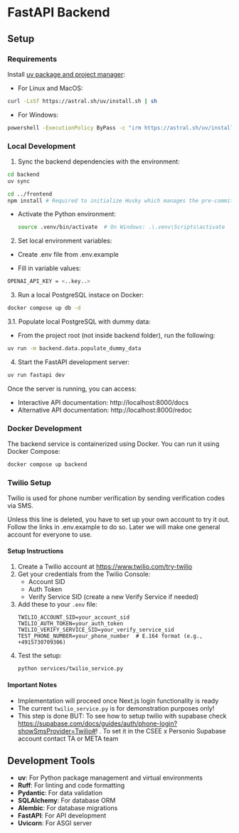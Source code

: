# FastAPI Backend

## Setup

### Requirements

Install [uv package and project manager](https://docs.astral.sh/uv/):

- For Linux and MacOS:

```bash
curl -LsSf https://astral.sh/uv/install.sh | sh
```

- For Windows:

```bash
powershell -ExecutionPolicy ByPass -c "irm https://astral.sh/uv/install.ps1 | iex"
```

### Local Development

1. Sync the backend dependencies with the environment:

```bash
cd backend
uv sync

cd ../frontend
npm install # Required to initialize Husky which manages the pre-commit hooks
```

- Activate the Python environment:
  ```bash
  source .venv/bin/activate  # On Windows: .\.venv\Scripts\activate
  ```

2. Set local environment variables:

- Create .env file from .env.example

- Fill in variable values:

```bash
OPENAI_API_KEY = <..key..>
```

3. Run a local PostgreSQL instace on Docker:

```bash
docker compose up db -d
```

3.1. Populate local PostgreSQL with dummy data:

- From the project root (not inside backend folder), run the following:

```bash
uv run -m backend.data.populate_dummy_data
```

4. Start the FastAPI development server:

```bash
uv run fastapi dev
```

Once the server is running, you can access:

- Interactive API documentation: http://localhost:8000/docs
- Alternative API documentation: http://localhost:8000/redoc

### Docker Development

The backend service is containerized using Docker. You can run it using Docker Compose:

```bash
docker compose up backend
```

### Twilio Setup

Twilio is used for phone number verification by sending verification codes via SMS.

Unless this line is deleted, you have to set up your own account to try it out. Follow the links in .env.example to do so. Later we will make one general account for everyone to use.

#### Setup Instructions

1. Create a Twilio account at https://www.twilio.com/try-twilio
2. Get your credentials from the Twilio Console:
   - Account SID
   - Auth Token
   - Verify Service SID (create a new Verify Service if needed)
3. Add these to your `.env` file:
   ```env
   TWILIO_ACCOUNT_SID=your_account_sid
   TWILIO_AUTH_TOKEN=your_auth_token
   TWILIO_VERIFY_SERVICE_SID=your_verify_service_sid
   TEST_PHONE_NUMBER=your_phone_number  # E.164 format (e.g., +4915730709306)
   ```
4. Test the setup:
   ```bash
   python services/twilio_service.py
   ```

#### Important Notes

- Implementation will proceed once Next.js login functionality is ready
- The current `twilio_service.py` is for demonstration purposes only!
- This step is done BUT: To see how to setup twilio with supabase check https://supabase.com/docs/guides/auth/phone-login?showSmsProvider=Twilio#! . To set it in the CSEE x Personio Supabase account contact TA or META team

## Development Tools

- **uv**: For Python package management and virtual environments
- **Ruff**: For linting and code formatting
- **Pydantic**: For data validation
- **SQLAlchemy**: For database ORM
- **Alembic**: For database migrations
- **FastAPI**: For API development
- **Uvicorn**: For ASGI server
